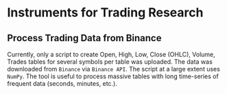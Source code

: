 # Instruments for Trading Research

## Process Trading Data from Binance
Currently, only a script to create Open, High, Low, Close (OHLC), Volume, Trades tables for several symbols per table was uploaded. The data was downloaded from `Binance` via `Binance API`. The script at a large extent uses `NumPy`. The tool is useful to process massive tables with long time-series of frequent data (seconds, minutes, etc.).
